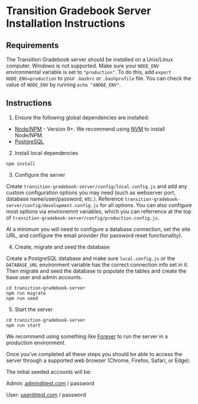 # Transition Gradebook Server Installation Instructions

## Requirements

The Transition Gradebook server should be installed on a Unix/Linux computer. Windows is not supported.
Make sure your `NODE_ENV` environmental variable is set to `"production"`. To do this, add `export NODE_ENV=production` to your `.bashrc` or `.bashprofile` file. You can check the value of `NODE_ENV` by running `echo "$NODE_ENV"`.

## Instructions

1. Ensure the following global dependencies are installed:

* [Node/NPM](https://nodejs.org/en/) - Version 9+. We recommend using [NVM](https://github.com/creationix/nvm) to install Node/NPM.
* [PostgreSQL](https://www.postgresql.org/)

2. Install local dependencies

```
npm install
```

3. Configure the server

Create `transition-gradebook-server/config/local.config.js` and add any custom configuration options you may need (such as webserver port, database name/user/password, etc.). Reference `transition-gradebook-server/config/development.config.js` for all options. You can also configure most options via environemnt variables, which you can referrence at the top of `transition-gradebook-server/config/production.config.js`.

At a minimum you will need to configure a database connection, set the site URL, and configure the email provider (for password reset functionality).

4. Create, migrate and seed the database

Create a PostgreSQL database and make sure `local.config.js` or the `DATABASE_URL` environment variable has the correct connection info set in it. Then migrate and seed the database to populate the tables and create the base user and admin accounts.

```
cd transition-gradebook-server
npm run migrate
npm run seed
```

5. Start the server

```
cd transition-gradebook-server
npm run start
```

We recommend using something like [Forever](https://github.com/foreverjs/forever#readme) to run the server in a production environment. 


Once you've completed all these steps you should be able to access the server through a supported web browser (Chrome, Firefox, Safari, or Edge).

The initial seeded accounts will be:

Admin: admin@test.com / password

User: user@test.com / password
